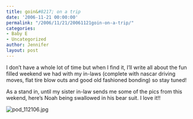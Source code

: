 ```yaml
---
title: goin&#8217; on a trip
date: '2006-11-21 00:00:00'
permalink: "/2006/11/21/20061121goin-on-a-trip/"
categories:
- Baby E
- Uncategorized
author: Jennifer
layout: post
---
```


I don&#8217;t have a whole lot of time but when I find it, I&#8217;ll write all about the fun filled weekend we had with my in-laws (complete with nascar driving moves, flat tire blow outs and good old fashioned bonding) so stay tuned!

As a stand in, until my sister in-law sends me some of the pics from this wekend, here&#8217;s Noah being swallowed in his bear suit. I love it!!

<img id="image71" alt="pod_112106.jpg" src="http://static.squarespace.com/static/50db6bb3e4b015296cd43789/50dfa5b1e4b0dc6320e0b5ea/50dfa5b1e4b0dc6320e0b62e/1164114956000/?format=original" />
